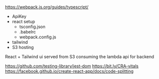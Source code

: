 https://webpack.js.org/guides/typescript/


- ApiKey
- react setup
    - tsconfig.json
    - .babelrc
    - webpack.config.js
- tailwind
- S3 hosting

React + Tailwind ui served from S3 consuming the lambda api for backend


https://github.com/testing-library/jest-dom
https://bit.ly/CRA-vitals
https://facebook.github.io/create-react-app/docs/code-splitting